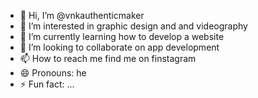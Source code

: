- 👋 Hi, I’m @vnkauthenticmaker
- 👀 I’m interested in graphic design and and videography
- 🌱 I’m currently learning how to develop a website 
- 💞️ I’m looking to collaborate on app development
- 📫 How to reach me find me on finstagram
- 😄 Pronouns: he
- ⚡ Fun fact: ...

<!---
vnkauthenticmaker/vnkauthenticmaker is a ✨ special ✨ repository because its `README.md` (this file) appears on your GitHub profile.
You can click the Preview link to take a look at your changes.
--->

